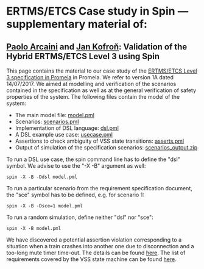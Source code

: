 # ERTMS/ETCS Case study in Spin — supplementary material of:
## [Paolo Arcaini](mailto:parcaini@gmail.com) and [Jan Kofroň](jan.kofron@d3s.mff.cuni.cz): Validation of the Hybrid ERTMS/ETCS Level 3 using Spin

This page contains the material to our case study of the [ERTMS/ETCS Level 3 specification in Promela](http://www.ertms.be/sites/default/files/2018-03/16E0421A_HL3.pdf) in Promela. We refer to version 1A dated 14/07/2017. We aimed at modelling and verification of the scenarios contained in the specification as well as at the general verification of safety properties of the system. The following files contain the model of the system:


 * The main model file: [model.pml](model.pml)
 * Scenarios: [scenarios.pml](scenarios.pml)
 * Implementation of DSL language: [dsl.pml](dsl.pml)
 * A DSL example use case: [usecase.pml](usecase.pml)
 * Assertions to check ambiguity of VSS state transitions: [asserts.pml](asserts.pml)
 * Output of simulation of the specification scenarios: [scenarios_output.zip](scenarios_output.zip)

To run a DSL use case, the spin command line has to define the "dsl" symbol. We advise to use the "-X -B" argument as well:

``spin -X -B -Ddsl model.pml``

To run a particular scenario from the requirement specification document, the "sce" symbol has to be defined, e.g. for scenario 1:

``spin -X -B -Dsce=1 model.pml``

To run a random simulation, define neither "dsl" nor "sce":

``spin -X -B model.pml``

We have discovered a potential assertion violation corresponding to a situation when a train crashes into another one due to disconnection and a too-long mute timer time-out. The details can be found [here](violation.md).
The list of requirements covered by the VSS state machine can be found [here](reqs.md). 
